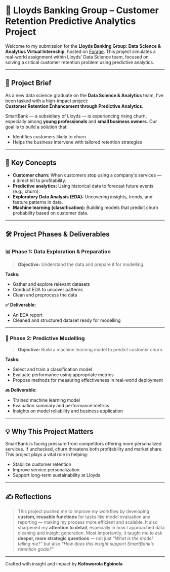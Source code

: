 # 🏦 Lloyds Banking Group – Customer Retention Predictive Analytics Project

Welcome to my submission for the **Lloyds Banking Group: Data Science & Analytics Virtual Internship**, hosted on [Forage](https://www.theforage.com/simulations/lloyds-banking-group/data-science-fpey). This project simulates a real-world assignment within Lloyds' Data Science team, focused on solving a critical customer retention problem using predictive analytics.

---

## 📌 Project Brief

As a new data science graduate on the **Data Science & Analytics** team, I’ve been tasked with a high-impact project:  
**Customer Retention Enhancement through Predictive Analytics**.

SmartBank — a subsidiary of Lloyds — is experiencing rising churn, especially among **young professionals** and **small business owners**. Our goal is to build a solution that:
- Identifies customers likely to churn
- Helps the business intervene with tailored retention strategies

---

## 🧠 Key Concepts

- **Customer churn:** When customers stop using a company's services — a direct hit to profitability.
- **Predictive analytics:** Using historical data to forecast future events (e.g., churn).
- **Exploratory Data Analysis (EDA):** Uncovering insights, trends, and feature patterns in data.
- **Machine learning (classification):** Building models that predict churn probability based on customer data.

---

## 🛠️ Project Phases & Deliverables

### 📊 Phase 1: Data Exploration & Preparation

> **Objective:** Understand the data and prepare it for modelling.

**Tasks:**
- Gather and explore relevant datasets
- Conduct EDA to uncover patterns
- Clean and preprocess the data

**✅ Deliverable:**  
- An EDA report
- Cleaned and structured dataset ready for modelling

---

### 🤖 Phase 2: Predictive Modelling

> **Objective:** Build a machine learning model to predict customer churn.

**Tasks:**
- Select and train a classification model
- Evaluate performance using appropriate metrics
- Propose methods for measuring effectiveness in real-world deployment

**🔜 Deliverable:**  
- Trained machine learning model
- Evaluation summary and performance metrics
- Insights on model reliability and business application

---

## 💡 Why This Project Matters

SmartBank is facing pressure from competitors offering more personalized services. If unchecked, churn threatens both profitability and market share.  
This project plays a vital role in helping:
- Stabilize customer retention
- Improve service personalization
- Support long-term sustainability at Lloyds

---

## ✍️ Reflections

> This project pushed me to improve my workflow by developing **custom, reusable functions** for tasks like model evaluation and reporting — making my process more efficient and scalable. It also sharpened my **attention to detail**, especially in how I approached data cleaning and insight generation. Most importantly, it taught me to ask **deeper, more strategic questions** — not just *“What is the model telling me?”* but also *“How does this insight support SmartBank’s retention goals?”*

---

Crafted with insight and impact by **Kofoworola Egbinola**  
